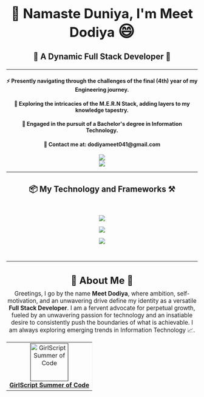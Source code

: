 <h1 align="center" style="font-size: 2.5em; font-weight: bold;">
  <span>👋 Namaste Duniya, I'm Meet Dodiya</span> 
  <span style="font-size: 1.2em;">😄</span>
</h1>
<h3 align="center" style="font-size: 1.5em;">
  🤜 A Dynamic Full Stack Developer 🚀
</h3>

<hr/>

<div align="center">
 
 <h4>⚡ Presently navigating through the challenges of the final (4th) year of my Engineering journey.</h4>

 <h4>🧭 Exploring the intricacies of the M.E.R.N Stack, adding layers to my knowledge tapestry.</h4>

 <h4>💫 Engaged in the pursuit of a Bachelor's degree in Information Technology.</h4>

  <h4>📧 Contact me at: dodiyameet041@gmail.com</h4>

</div>
<div align="center"> 
  <a href="https://www.linkedin.com/in/meetdodiya" target="_blank">
    <img src="https://img.shields.io/badge/LinkedIn-0077B5?style=for-the-badge&logo=linkedin&logoColor=white" target="_blank" />
  </a>
</div>
<div align="center"> 
  <a href="https://meetdodiya.onrender.com" target="_blank">
     <img src="https://img.shields.io/badge/Portfolio-FF5722?style=for-the-badge&logo=todoist&logoColor=white" target="_blank" /> <!-- sqlite, safari, google-chrome are other good icon options -->
  </a>
</div>

 <hr/>

<h2 align="center">📦 My Technology and Frameworks ⚒️</h2>
<br/>
<p align="center">
  <img src="https://skillicons.dev/icons?i=react,bootstrap,mui,html,css,tailwind,npm,vite,firebase" />
</p>
<p align="center">
  <img src="https://skillicons.dev/icons?i=cpp,nodejs,python,javascript,typescript,express,figma,nextjs,flask" />
</p>
<p align="center">  
  <img src="https://skillicons.dev/icons?i=mysql,mongodb,postman,vercel,vscode,git,github,aws,gcp" />
</p>

<br/>
<hr/>

<h3 align="center" style="font-size: 1.8em; margin-bottom: 10px;">
  🌟 About Me 🌟
</h3>
<p align="center" style="font-size: 1.1em; max-width: 800px; margin: auto;">
  Greetings, I go by the name <strong>Meet Dodiya</strong>, where ambition, self-motivation, and an unwavering drive define my identity as a versatile <strong>Full Stack Developer</strong>. I am a fervent advocate for perpetual growth, fueled by an unwavering passion for technology and an insatiable desire to consistently push the boundaries of what is achievable. I am always exploring emerging trends in Information Technology 📈.
</p>

<table align="center">
  <tr align="center">
      <td style="border-right: 1px solid #eeeeef;" align="center">
      <a href="">
        <img src="" alt="GirlScript Summer of Code" width="100" />
        <br>
        <strong>GirlScript Summer of Code</strong>
      </a>
    </td>
  </tr>
</table>
